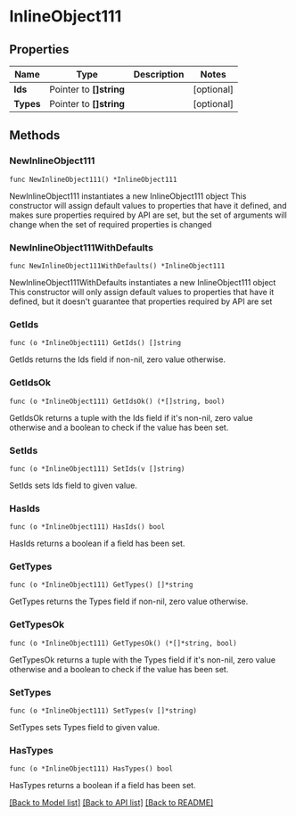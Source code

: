 # InlineObject111

## Properties

Name | Type | Description | Notes
------------ | ------------- | ------------- | -------------
**Ids** | Pointer to **[]string** |  | [optional] 
**Types** | Pointer to **[]string** |  | [optional] 

## Methods

### NewInlineObject111

`func NewInlineObject111() *InlineObject111`

NewInlineObject111 instantiates a new InlineObject111 object
This constructor will assign default values to properties that have it defined,
and makes sure properties required by API are set, but the set of arguments
will change when the set of required properties is changed

### NewInlineObject111WithDefaults

`func NewInlineObject111WithDefaults() *InlineObject111`

NewInlineObject111WithDefaults instantiates a new InlineObject111 object
This constructor will only assign default values to properties that have it defined,
but it doesn't guarantee that properties required by API are set

### GetIds

`func (o *InlineObject111) GetIds() []string`

GetIds returns the Ids field if non-nil, zero value otherwise.

### GetIdsOk

`func (o *InlineObject111) GetIdsOk() (*[]string, bool)`

GetIdsOk returns a tuple with the Ids field if it's non-nil, zero value otherwise
and a boolean to check if the value has been set.

### SetIds

`func (o *InlineObject111) SetIds(v []string)`

SetIds sets Ids field to given value.

### HasIds

`func (o *InlineObject111) HasIds() bool`

HasIds returns a boolean if a field has been set.

### GetTypes

`func (o *InlineObject111) GetTypes() []*string`

GetTypes returns the Types field if non-nil, zero value otherwise.

### GetTypesOk

`func (o *InlineObject111) GetTypesOk() (*[]*string, bool)`

GetTypesOk returns a tuple with the Types field if it's non-nil, zero value otherwise
and a boolean to check if the value has been set.

### SetTypes

`func (o *InlineObject111) SetTypes(v []*string)`

SetTypes sets Types field to given value.

### HasTypes

`func (o *InlineObject111) HasTypes() bool`

HasTypes returns a boolean if a field has been set.


[[Back to Model list]](../README.md#documentation-for-models) [[Back to API list]](../README.md#documentation-for-api-endpoints) [[Back to README]](../README.md)



